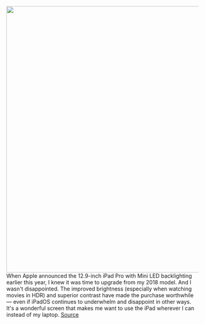 <img src='https://cdn.vox-cdn.com/thumbor/ondXhRnQ-GFHqfMPonh3Hhw3RKE=/0x0:1496x1122/1200x800/filters:focal(551x480:789x718)/cdn.vox-cdn.com/uploads/chorus_image/image/70035216/0930B0A7_5370_4E42_AD2D_52450E957E8A.0.jpeg' width='700px' /><br/>
When Apple announced the 12.9-inch iPad Pro with Mini LED backlighting earlier this year, I knew it was time to upgrade from my 2018 model. And I wasn't disappointed. The improved brightness (especially when watching movies in HDR) and superior contrast have made the purchase worthwhile — even if iPadOS continues to underwhelm and disappoint in other ways. It's a wonderful screen that makes me want to use the iPad wherever I can instead of my laptop.
<a href='https://www.theverge.com/2021/10/23/22740783/apple-macbook-pro-14-16-inch-mini-led-screen-blooming-shadow-display-xdrd'> Source <a/>